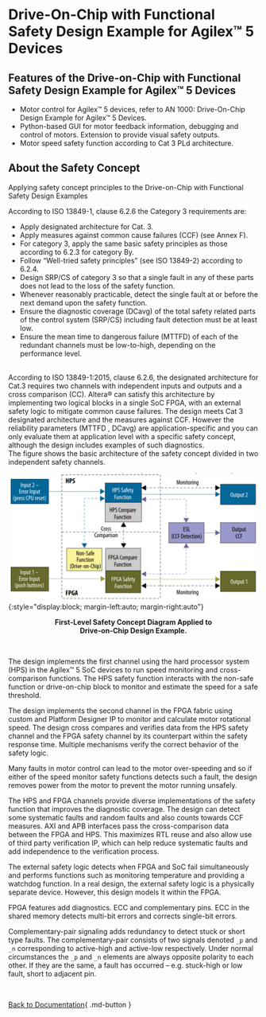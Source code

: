 # Drive-On-Chip with Functional Safety Design Example for Agilex™ 5 Devices

## Features of the Drive-on-Chip with Functional Safety Design Example for Agilex™ 5 Devices

* Motor control for Agilex™ 5 devices, refer to AN 1000: Drive-On-Chip Design
  Example for Agilex™ 5 Devices.
* Python-based GUI for motor feedback information, debugging and control of
motors. Extension to provide visual safety outputs.
* Motor speed safety function according to Cat 3 PLd architecture.

## About the Safety Concept

Applying safety concept principles to the Drive-on-Chip with Functional Safety
Design Examples

According to ISO 13849-1, clause 6.2.6 the Category 3 requirements are:

* Apply designated architecture for Cat. 3.
* Apply measures against common cause failures (CCF) (see Annex F).
* For category 3, apply the same basic safety principles as those according to
  6.2.3 for category By.
* Follow “Well-tried safety principles” (see ISO 13849-2) according to 6.2.4.
* Design SRP/CS of category 3 so that a single fault in any of these parts does
  not lead to the loss of the safety function.
* Whenever reasonably practicable, detect the single fault at or before the next
  demand upon the safety function.
* Ensure the diagnostic coverage (DCavg) of the total safety related parts of
  the control system (SRP/CS) including fault detection must be at least low.
* Ensure the mean time to dangerous failure (MTTFD) of each of the redundant
  channels must be low-to-high, depending on the performance level.

<br>
According to ISO 13849-1:2015, clause 6.2.6, the designated architecture for
Cat.3 requires two channels with independent inputs and outputs and a cross
comparison (CC). Altera® can satisfy this architecture by implementing
two logical blocks in a single SoC FPGA, with an external safety logic to
mitigate common cause failures. The design meets Cat 3 designated architecture
and the measures against CCF. However the reliability parameters (MTTFD , DCavg)
are application-specific and you can only evaluate them at application level with
a specific safety concept, although the design includes examples of such diagnostics.

<br>
The figure shows the basic architecture of the safety concept divided in two
independent safety channels.

<br>

![safety-concept](./images/safety-concept.png){:style="display:block; margin-left:auto; margin-right:auto"}
<center>

**First-Level Safety Concept Diagram Applied to<br>
Drive-on-Chip Design Example.**
</center>
<br>

The design implements the first channel using the hard processor system (HPS)
in the Agilex™ 5 SoC devices to run speed monitoring and cross-comparison
functions. The HPS safety function interacts with the non-safe function or
drive-on-chip block to monitor and estimate the speed for a safe threshold.

The design implements the second channel in the FPGA fabric using custom and
Platform Designer IP to monitor and calculate motor rotational speed. The
design cross compares and verifies data from the HPS safety channel and the
FPGA safety channel by its counterpart within the safety response time. Multiple
mechanisms verify the correct behavior of the safety logic.

Many faults in motor control can lead to the motor over-speeding and so if
either of the speed monitor safety functions detects such a fault, the design
removes power from the motor to prevent the motor running unsafely.

The HPS and FPGA channels provide diverse implementations of the safety function
that improves the diagnostic coverage. The design can detect some systematic
faults and random faults and also counts towards CCF measures. AXI and APB
interfaces pass the cross-comparison data between the FPGA and HPS. This
maximizes RTL reuse and also allow use of third party verification IP, which
can help reduce systematic faults and add independence to the verification process.

The external safety logic detects when FPGA and SoC fail simultaneously and
performs functions such as monitoring temperature and providing a watchdog
function. In a real design, the external safety logic is a physically separate
device. However, this design models it within the FPGA.

FPGA features add diagnostics. ECC and complementary pins. ECC in the shared
memory detects multi-bit errors and corrects single-bit errors.

Complementary-pair signaling adds redundancy to detect stuck or short type
faults. The complementary-pair consists of two signals denoted `_p` and `_n`
corresponding to active-high and active-low respectively. Under normal
circumstances the `_p` and `_n` elements are always opposite polarity to each other.
If they are the same, a fault has occurred – e.g. stuck-high or low fault, short
to adjacent pin.

<br>

[Back to Documentation](../doc-funct-safety.md#example-design-documentation){ .md-button }
